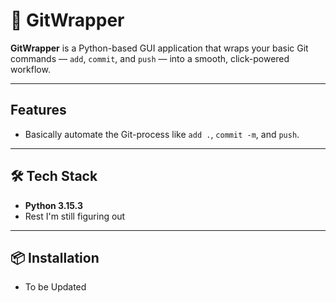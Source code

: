 # 🤖 GitWrapper

**GitWrapper** is a Python-based GUI application that wraps your basic Git commands — `add`, `commit`, and `push` — into a smooth, click-powered workflow.  

---

##  Features

- Basically automate the Git-process like `add .`, `commit -m`, and `push`. 

---

## 🛠️ Tech Stack

- **Python 3.15.3**
- Rest I'm still figuring out

---

## 📦 Installation
 - To be Updated
